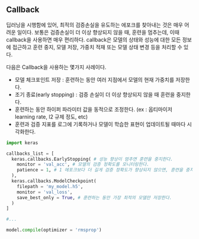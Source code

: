## Callback
딥러닝을 시행함에 있어, 최적의 검증손실을 유도하는 에포크를 찾아내는 것은 매우 어려운 일이다. 보통은 검증손실이 더 이상 향상되지 않을 때,
훈련을 멈추는데, 이때 callback을 사용하면 매우 편리하다. callback은 모델의 상태와 성능에 대한 모든 정보에 접근하고 훈련 중지, 모델 저장, 가중치 적재 또는
모델 상태 변경 등을 처리할 수 있다.

다음은 Callback을 사용하는 몇가지 사례이다.
* 모델 체크포인트 저장 : 훈련하는 동안 여러 지점에서 모델의 현재 가중치를 저장한다.
* 조기 종료(early stopping) : 검증 손실이 더 이상 향상되지 않을 때 훈련을 중지한다.
* 훈련하는 동안 하이퍼 파라미터 값을 동적으로 조정한다. (ex : 옵티마이저 learning rate, l2 규제 정도, etc)
* 훈련과 검증 지표를 로그에 기록하거나 모델이 학습한 표현이 업데이트될 때마다 시각화한다.

```python
import keras

callbacks_list = [
  keras.callbacks.EarlyStopping( # 성능 향상이 멈추면 훈련을 중지한다.
    monitor = 'val_acc', # 모델의 검증 정확도를 모니터링한다.
    patience = 1, # 1 에포크보다 더 길게 검증 정확도가 향상되지 않으면, 훈련을 중지한다.
  ),
  keras.callbacks.ModelCheckpoint(
    filepath = 'my_model.h5',
    monitor = 'val_loss',
    save_best_only = True, # 훈련하는 동안 가장 최적의 모델만 저장한다.
  )
]

#...

model.compile(optimizer = 'rmsprop')
```
